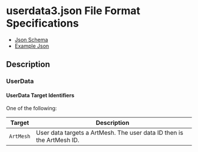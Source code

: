 # userdata3.json File Format Specifications

- [Json Schema](/Schemas/userdata3.schema.json)
- [Example Json](/Examples/example.userdata3.json)

## Description

### UserData

#### UserData Target Identifiers

One of the following:

| Target | Description |
| --- | --- |
| `ArtMesh` | User data targets a ArtMesh. The user data ID then is the ArtMesh ID. |
